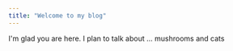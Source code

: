```yaml
---
title: "Welcome to my blog"
---
```


I'm glad you are here. I plan to talk about ... mushrooms and cats
